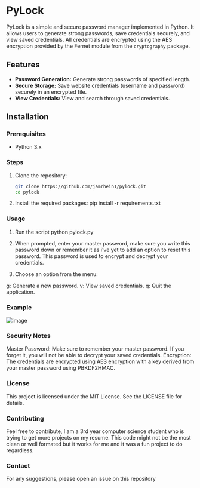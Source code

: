 # PyLock

PyLock is a simple and secure password manager implemented in Python. It allows users to generate strong passwords, save credentials securely, and view saved credentials. All credentials are encrypted using the AES encryption provided by the Fernet module from the `cryptography` package.

## Features
- **Password Generation:** Generate strong passwords of specified length.
- **Secure Storage:** Save website credentials (username and password) securely in an encrypted file.
- **View Credentials:** View and search through saved credentials.

## Installation

### Prerequisites
- Python 3.x

### Steps
1. Clone the repository:
   ```bash
   git clone https://github.com/jamrhein1/pylock.git
   cd pylock

2. Install the required packages:
   pip install -r requirements.txt

### Usage
1. Run the script
   python pylock.py

2. When prompted, enter your master password, make sure you write this password down or remember it as i've yet to add an option to reset this password. This password is used to encrypt and decrypt your credentials.

3. Choose an option from the menu:

g: Generate a new password.
v: View saved credentials.
q: Quit the application.

### Example
![image](https://github.com/JAmrhein1/PyLock/assets/167656090/b1bd792f-e8aa-4b24-8e42-675fc91ac8ff)

### Security Notes

Master Password: Make sure to remember your master password. If you forget it, you will not be able to decrypt your saved credentials.
Encryption: The credentials are encrypted using AES encryption with a key derived from your master password using PBKDF2HMAC.

### License
This project is licensed under the MIT License. See the LICENSE file for details.

### Contributing
Feel free to contribute, I am a 3rd year computer science student who is trying to get more projects on my resume. This code might not be the most clean or well formated but it works for me and it was a fun project to do regardless.

### Contact
For any suggestions, please open an issue on this repository
   

